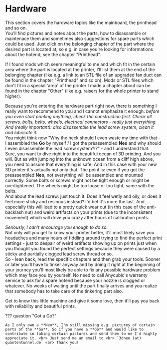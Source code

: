 <link rel=”manifest” href=”docs/manifest.webmanifest”>

# Hardware
This section covers the hardware topics like the mainboard, the printhead and so on.  
You'll find pictures and notes about the parts, how to disassamble or maintenace them and sometimes also suggestions for spare parts which could be used. Just click on the belonging chapter of the part where the desired part is located at, so e.g. in case you're looking for informations about the hotend, see the chapter "Printhead".  

If I found mods which seem meaningful to me and which fit in the certain area where the part is located at the printer, I'll list them at the end of the belonging chapter (like e.g. a link to an STL file of an upgraded fan duct can be found in the chapter "Printhead" and so on). Mods or STL files which don't fit in a special 'area' of the printer I made a chapter about can be found in the chapter "Other" (like e.g. raisers for the whole printer to stand higher).  
  
Because you're entering the hardware part right now, there is something I really want to recommend to you and I cannot emphasize it enough: 
*before you even start printing anything, check the construction first. Check all screws, bolts, belts, wheels, electrical connectors - really just everything. And (really important): also disassemble the lead screw system, clean it and lubricate it.*   
You might think now "Why the heck should I even waste my time with that - I assembled the **Go** by myself / I got the preassembled **Neo** and why should I even disassemble the lead screw system?!?" - and I understand that.  
Sure, you want to dive right into the beautiful ocean of 3D printing. And you will. But as with jumping into the unknown ocean from a cliff high above, you need to assure that everything is safe. And in this case with your new 3D printer it's actually not only that. The point is: even if you got the preassembled **Neo**, not everything will be assembled and mounted correctly. Some bolts or screws might not be tight enough or might be overtightened. The wheels might be too loose or too tight, same with the belts.  
And about the lead screw: just touch it. Does it feel wetly and oily, or does it feel more sticky and resinous instead? I'd bet it's more the last. And especially this will lead to a pretty quick wear out (in this case of the anti-backlash nut) and weird artifacts on your prints (due to the inconsistent movement) which will drive you crazy after hours of calibration prints.  

*Seriously, I can't encourage you enough to do so.*  
Not only will you get to know your printer better, it'll most likely save you headaches and many hours of fiddling around trying to find the perfect print settings - just to despair of weird artifacts showing up on prints just when you thought you found the perfect settings because they were caused by a sticky and partially clogged lead screw thread or so.  
So - lean back, read the specific chapters and then grab your tools. Sooner or later you'll have to tinker anyway and by doing it right at the beginning of your journey you'll most likely be able to fix any possible hardware problem which may face you by yourself. No need to call Anycubic's warranty service to ask for a spare hotend because your nozzle is clogged or whatever. No weeks of waiting until the part finally arrives and you realize that somebody has to take care of the tinkering part also.  
  
Get to know this little machine and give it some love, then it'll pay you back with reliability and beautiful prints.    
  
??? question "Got a Go?"  

    As I only own a **Neo**, I'm still missing e.g. pictures of certain parts of the **Go**. So if you have a **Go** and would like to contribute in taking certain pictures and send them to me I'd highly appreciate it. <br> Just send me an email to <br> `3dneo (at) quantentunnel.de` <br> Thank you! 

